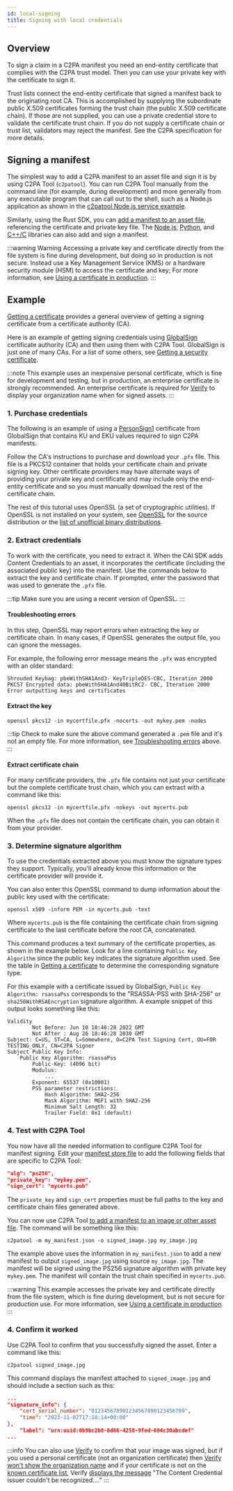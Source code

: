 ```yaml
---
id: local-signing
title: Signing with local credentials
---
```


## Overview

To sign a claim in a C2PA manifest you need an end-entity certificate that complies with the C2PA trust model. Then you can use your private key with the certificate to sign it. 

Trust lists connect the end-entity certificate that signed a manifest back to the originating root CA. This is accomplished by supplying the subordinate public X.509 certificates forming the trust chain (the public X.509 certificate chain). If those are not supplied, you can use a private credential store to validate the certificate trust chain. If you do not supply a certificate chain or trust list, validators may reject the manifest. See the C2PA specification for more details.

## Signing a manifest

The simplest way to add a C2PA manifest to an asset file and sign it is by using C2PA Tool (`c2patool`). You can run C2PA Tool manually from the command line (for example, during development) and more generally from any executable program that can call out to the shell, such as a Node.js application as shown in the [c2patool Node.js service example](../c2pa-node-example).

Similarly, using the Rust SDK, you can [add a manifest to an asset file](https://docs.rs/c2pa/latest/c2pa/#example-adding-a-manifest-to-a-file), referencing the certificate and private key file. The [Node.js](../c2pa-node), [Python](../c2pa-python), and [C++/C](../c2pa-c) libraries can also add and sign a manifest.

:::warning Warning
Accessing a private key and certificate directly from the file system is fine during development, but doing so in production is not secure. Instead use a Key Management Service (KMS) or a hardware security module (HSM) to access the certificate and key; For more information, see [Using a certificate in production](prod-cert.mdx). 
:::

## Example

[Getting a certificate](get-cert.md) provides a general overview of getting a signing certificate from a certificate authority (CA). 

Here is an example of getting signing credentials using [GlobalSign](http://globalsign.com/) certificate authority (CA) and then using them with C2PA Tool.  GlobalSign is just one of many CAs. For a list of some others, see [Getting a security certificate](get-cert.md#certificate-authorities-cas).

:::note 
This example uses an inexpensive personal certificate, which is fine for development and testing, but in production, an enterprise certificate is strongly recommended. An enterprise certificate is required for [Verify](https://verify.contentauthenticity.org/) to display your organization name when for signed assets.
:::

### 1. Purchase credentials 

The following is an example of using a [PersonSign1](https://shop.globalsign.com/en/secure-email) certificate from GlobalSign that contains KU and EKU values required to sign C2PA manifests.  

Follow the CA's instructions to purchase and download your `.pfx` file. This file is a PKCS12 container that holds your certificate chain and private signing key.  Other certificate providers may have alternate ways of providing your private key and certificate and may include only the end-entity certificate and so you must manually download the rest of the certificate chain.

The rest of this tutorial uses OpenSSL (a set of cryptographic utilities). If OpenSSL is not installed on your system, see [OpenSSL](https://www.openssl.org/source/) for the source distribution or the [list of unofficial binary distributions](https://wiki.openssl.org/index.php/Binaries).

### 2. Extract credentials

To work with the certificate, you need to extract it. When the CAI SDK adds Content Credentials to an asset, it incorporates the certificate (including the associated public key) into the manifest.
Use the commands below to extract the key and certificate chain. If prompted, enter the password that was used to generate the `.pfx` file.

:::tip
Make sure you are using a recent version of OpenSSL.
:::

#### Troubleshooting errors

In this step, OpenSSL may report errors when extracting the key or certificate chain.  In many cases, if OpenSSL generates the output file, you can ignore the messages.  

For example, the following error message means the `.pfx` was encrypted with an older standard:

```
Shrouded Keybag: pbeWithSHA1And3- KeyTripleDES-CBC, Iteration 2000
PKCS7 Encrypted data: pbeWithSHA1And40BitRC2- CBC, Iteration 2000
Error outputting keys and certificates
```

#### Extract the key

```shell
openssl pkcs12 -in mycertfile.pfx -nocerts -out mykey.pem -nodes
```

:::tip
Check to make sure the above command generated a `.pem` file and it's not an empty file.  For more information, see [Troubleshooting errors](#troubleshooting-errors) above.
:::

#### Extract certificate chain

For many certificate providers, the `.pfx` file contains not just your certificate but the complete certificate trust chain, which you can extract with a command like this:

```shell
openssl pkcs12 -in mycertfile.pfx -nokeys -out mycerts.pub
```

When the `.pfx` file does not contain the certificate chain, you can obtain it from your provider.

### 3. Determine signature algorithm

To use the credentials extracted above you must know the signature types they support. Typically, you'll already know this information or the certificate provider will provide it. 

You can also enter this OpenSSL command to dump information about the public key used with the certificate:

```shell
openssl x509 -inform PEM -in mycerts.pub -text
```

Where `mycerts.pub` is the file containing the certificate chain from signing certificate to the last certificate before the root CA, concatenated.

This command produces a text summary of the certificate properties, as shown in the example below. Look for a line containing `Public Key Algorithm` since the public key indicates the signature algorithm used. See the table in [Getting a certificate](get-cert.md#signature-types) to determine the corresponding signature type.

For this example with a certificate issued by GlobalSign, `Public Key Algorithm: rsassaPss` corresponds to the "RSASSA-PSS with SHA-256" or `sha256WithRSAEncryption` signature algorithm.  A example snippet of this output looks something like this:

```
Validity
        Not Before: Jun 10 18:46:28 2022 GMT
        Not After : Aug 26 18:46:28 2030 GMT
Subject: C=US, ST=CA, L=Somewhere, O=C2PA Test Signing Cert, OU=FOR TESTING_ONLY, CN=C2PA Signer
Subject Public Key Info:
    Public Key Algorithm: rsassaPss
        Public-Key: (4096 bit)
        Modulus:
            ...
        Exponent: 65537 (0x10001)
        PSS parameter restrictions:
            Hash Algorithm: SHA2-256
            Mask Algorithm: MGF1 with SHA2-256
            Minimum Salt Length: 32
            Trailer Field: 0x1 (default)
```

### 4. Test with C2PA Tool

You now have all the needed information to configure C2PA Tool for manifest signing. Edit your [manifest store file](../c2patool/docs/manifest.md) to add the following fields that are specific to C2PA Tool:

```json
"alg": "ps256",
"private_key": "mykey.pem",
"sign_cert": "mycerts.pub"
```

The `private_key` and `sign_cert` properties must be full paths to the key and certificate chain files generated above.

You can now use C2PA Tool [to add a manifest to an image or other asset file](../c2patool/docs/usage.md#adding-a-manifest-to-an-asset-file). The command will be something like this:

```
c2patool -m my_manifest.json -o signed_image.jpg my_image.jpg
```

The example above uses the information in `my_manifest.json` to add a new manifest to output `signed_image.jpg` using source `my_image.jpg`. The manifest will be signed using the PS256 signature algorithm with private key `mykey.pem`. The manifest will contain the trust chain specified in `mycerts.pub`.

:::warning
This example accesses the private key and certificate directly from the file system, which is fine during development, but is not secure for production use.  For more information, see [Using a certificate in production](prod-cert.mdx). 
:::

### 4. Confirm it worked

Use C2PA Tool to confirm that you successfully signed the asset. Enter a command like this:

```
c2patool signed_image.jpg 
```

This command displays the manifest attached to `signed_image.jpg` and should include a section such as this:

```json
...
"signature_info": {
	"cert_serial_number": "012345678901234567890123456789",
	"time": "2023-11-02T17:18:14+00:00"
},
	"label": "urn:uuid:0b9bc2b8-6d66-4258-9fed-694c30abcdef"
...
```

:::info
You can also use [Verify](https://verify.contentauthenticity.org) to confirm that your image was signed, but if you used a personal certificate (not an organization certificate) then [Verify won't show the organization name](get-cert.md#organization-name) and if your certificate is not on the [known certificate list](../trust-list.mdx), Verify [displays the message](../verify.mdx#title-and-signing-information) "The Content Credential issuer couldn't be recognized...."
:::
